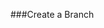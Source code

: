 <!--djw:
todo: expl how to create and merge a branch. Also, explain how to access the branch in Eclipse-->
###Create a Branch

